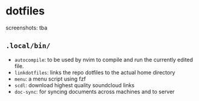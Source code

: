 # dotfiles
screenshots: tba
## `.local/bin/`
- `autocompile`: to be used by nvim to compile and run the currently edited file.
- `linkdotfiles`: links the repo dotfiles to the actual home directory
- `menu`: a menu script using fzf
- `scdl`: download highest quality soundcloud links
- `doc-sync`: for syncing documents across machines and to server
